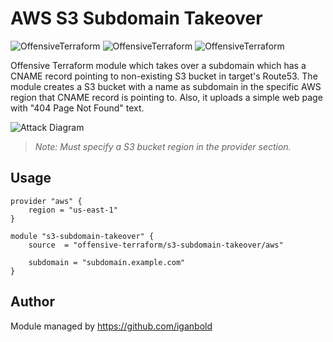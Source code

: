 # AWS S3 Subdomain Takeover

![OffensiveTerraform](https://img.shields.io/badge/hack-success)
![OffensiveTerraform](https://img.shields.io/badge/offensive-terraform-blueviolet)
![OffensiveTerraform](https://img.shields.io/badge/aws-important)

Offensive Terraform module which takes over a subdomain which has a CNAME record pointing to non-existing S3 bucket in target's Route53. The module creates a S3 bucket with a name as subdomain in the specific AWS region that CNAME record is pointing to. Also, it uploads a simple web page with "404 Page Not Found" text.

![Attack Diagram](https://raw.githubusercontent.com/offensive-terraform/terraform-aws-s3-subdomain-takeover/master/diagram.jpg)

> *Note: Must specify a S3 bucket region in the provider section.*

## Usage
```
provider "aws" {
    region = "us-east-1"
}

module "s3-subdomain-takeover" {
    source  = "offensive-terraform/s3-subdomain-takeover/aws"

    subdomain = "subdomain.example.com"
}
```
## Author
Module managed by https://github.com/iganbold
